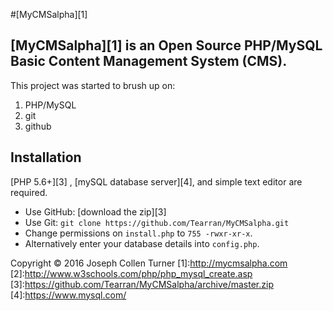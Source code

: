 #[MyCMSalpha][1]

**[MyCMSalpha][1]** is an Open Source PHP/MySQL Basic Content Management System (CMS).
 --------------
This project was started to brush up on:
  1. PHP/MySQL
  2. git
  3. github

 ## Installation

[PHP 5.6+][3] , [mySQL database server][4], and simple text editor are required.

  * Use GitHub: [download the zip][3]
  * Use Git: `git clone https://github.com/Tearran/MyCMSalpha.git`
  * Change permissions on `install.php` to `755 -rwxr-xr-x`.
  * Alternatively enter your database details into `config.php`.

 
 
 Copyright © 2016 Joseph Collen Turner
 [1]:http://mycmsalpha.com
 [2]:http://www.w3schools.com/php/php_mysql_create.asp
 [3]:https://github.com/Tearran/MyCMSalpha/archive/master.zip
 [4]:https://www.mysql.com/
